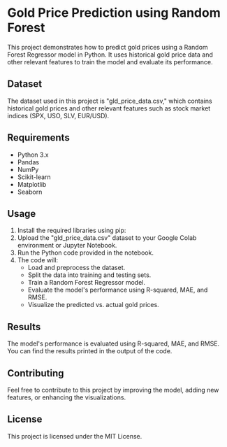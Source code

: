 # Gold Price Prediction using Random Forest

This project demonstrates how to predict gold prices using a Random Forest Regressor model in Python. It uses historical gold price data and other relevant features to train the model and evaluate its performance.

## Dataset

The dataset used in this project is "gld_price_data.csv," which contains historical gold prices and other relevant features such as stock market indices (SPX, USO, SLV, EUR/USD).

## Requirements

- Python 3.x
- Pandas
- NumPy
- Scikit-learn
- Matplotlib
- Seaborn

## Usage

1. Install the required libraries using pip:
2. Upload the "gld_price_data.csv" dataset to your Google Colab environment or Jupyter Notebook.
3. Run the Python code provided in the notebook.
4. The code will:
    - Load and preprocess the dataset.
    - Split the data into training and testing sets.
    - Train a Random Forest Regressor model.
    - Evaluate the model's performance using R-squared, MAE, and RMSE.
    - Visualize the predicted vs. actual gold prices.

## Results

The model's performance is evaluated using R-squared, MAE, and RMSE. You can find the results printed in the output of the code.

## Contributing

Feel free to contribute to this project by improving the model, adding new features, or enhancing the visualizations.

## License

This project is licensed under the MIT License.
